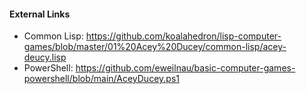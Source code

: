 #### External Links
 - Common Lisp: https://github.com/koalahedron/lisp-computer-games/blob/master/01%20Acey%20Ducey/common-lisp/acey-deucy.lisp
 - PowerShell: https://github.com/eweilnau/basic-computer-games-powershell/blob/main/AceyDucey.ps1
